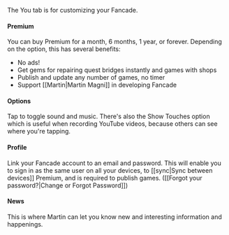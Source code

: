 The You tab is for customizing your Fancade.

#### Premium
You can buy Premium for a month, 6 months, 1 year, or forever. Depending on the option, this has several benefits:
- No ads!
- Get gems for repairing quest bridges instantly and games with shops
- Publish and update any number of games, no timer
- Support [[Martin|Martin Magni]] in developing Fancade

#### Options
Tap to toggle sound and music. There's also the Show Touches option which is useful when recording YouTube videos, because others can see where you're tapping.

#### Profile
Link your Fancade account to an email and password. This will enable you to sign in as the same user on all your devices, to [[sync|Sync between devices]] Premium, and is required to publish games. ([[Forgot your password?|Change or Forgot Password]])

#### News
This is where Martin can let you know new and interesting information and happenings.
